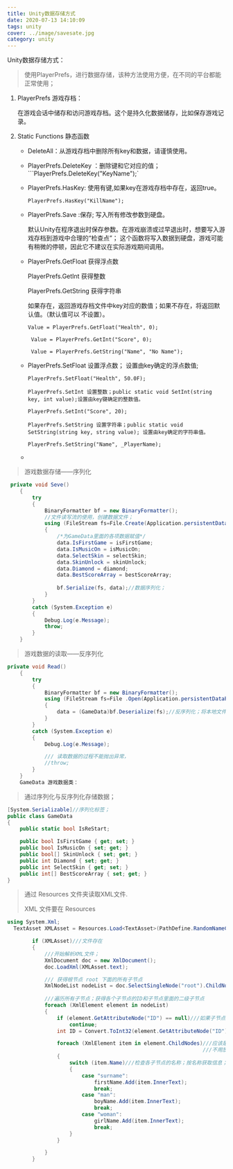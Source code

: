 ```yaml
---
title: Unity数据存储方式
date: 2020-07-13 14:10:09
tags: unity
cover: ../image/savesate.jpg
category: unity
---
```


Unity数据存储方式：

> 使用PlayerPrefs，进行数据存储，该种方法使用方便，在不同的平台都能正常使用；

1. PlayerPrefs 游戏存档：

   在游戏会话中储存和访问游戏存档。这个是持久化数据储存，比如保存游戏记录。

2. Static Functions 静态函数

   - DeleteAll：从游戏存档中删除所有key和数据，请谨慎使用。

   - PlayerPrefs.DeleteKey ：删除键和它对应的值； ```PlayerPrefs.DeleteKey("KeyName");`

   - PlayerPrefs.HasKey: 使用有键,如果key在游戏存档中存在，返回true。

     ```PlayerPrefs.HasKey("KillName");```

   - PlayerPrefs.Save :保存; 写入所有修改参数到硬盘。

     默认Unity在程序退出时保存参数。在游戏崩溃或过早退出时，想要写入游戏存档到游戏中合理的“检查点”； 这个函数将写入数据到硬盘，游戏可能有稍微的停顿，因此它不建议在实际游戏期间调用。

   - PlayerPrefs.GetFloat 获得浮点数

     PlayerPrefs.GetInt 获得整数

     PlayerPrefs.GetString 获得字符串

     如果存在，返回游戏存档文件中key对应的数值；如果不存在，将返回默认值。（默认值可以  不设置）。

     `Value = PlayerPrefs.GetFloat("Health", 0);`

     ``` Value = PlayerPrefs.GetInt("Score", 0);```

     ``` Value = PlayerPrefs.GetString("Name", "No Name");```

   - PlayerPrefs.SetFloat 设置浮点数； 设置由key确定的浮点数值;

     ```PlayerPrefs.SetFloat("Health", 50.0F); ```

     ```PlayerPrefs.SetInt 设置整数；public static void SetInt(string key, int value);设置由key键确定的整数值。```

     ```PlayerPrefs.SetInt("Score", 20);```  

     ```PlayerPrefs.SetString 设置字符串；public static void SetString(string key, string value); 设置由key确定的字符串值。```

     ```PlayerPrefs.SetString("Name", _PlayerName);```

   - 

> 游戏数据存储——序列化

```c#
 private void Seve()
    {
        try
        {
            BinaryFormatter bf = new BinaryFormatter();
            //文件读写流的使用，创建数据文件；
            using (FileStream fs=File.Create(Application.persistentDataPath+"/GameData.data"))//文件路径+文件名；
            {
                /*为GameData里面的各项数据赋值*/
                data.IsFirstGame = isFirstGame;
                data.IsMusicOn = isMusicOn;
                data.SelectSkin = selectSkin;
                data.SkinUnlock = skinUnlock;
                data.Diamond = diamond;
                data.BestScoreArray = bestScoreArray;
                
                bf.Serialize(fs, data);//数据序列化；
            }
        }
        catch (System.Exception e)
        {
            Debug.Log(e.Message);
            throw;
        }
    }
```

> 游戏数据的读取——反序列化

```c#
private void Read()
    {
        try
        {
            BinaryFormatter bf = new BinaryFormatter();
            using (FileStream fs=File .Open(Application.persistentDataPath + "/GameData.data",FileMode.Open))           
            {
                data = (GameData)bf.Deserialize(fs);//反序列化；将本地文件转为 GameData 数据；
            }
        }
        catch (System.Exception e)
        {
            Debug.Log(e.Message);

            /// 读取数据的过程不能抛出异常，
            //throw;
        }
    }
	GameData 游戏数据类：
```

>  通过序列化与反序列化存储数据；

```c#
[System.Serializable]//序列化标签；
public class GameData
{
    public static bool IsReStart;

    public bool IsFirstGame { get; set; }
    public bool IsMusicOn { set; get; }
    public bool[] SkinUnlock { set; get; }
    public int Diamond { set; get; }
    public int SelectSkin { get; set; }
    public int[] BestScoreArray { set; get; }
}

```

> 通过 Resources 文件夹读取XML文件.
>
> XML 文件要在 Resources

```c#
using System.Xml;
  TextAsset XMLAsset = Resources.Load<TextAsset>(PathDefine.RandomNameCfg);

        if (XMLAsset)///文件存在
        {
			///开始解析XML文件；
            XmlDocument doc = new XmlDocument();
            doc.LoadXml(XMLAsset.text);

            /// 获得根节点 root 下面的所有子节点
            XmlNodeList nodeList = doc.SelectSingleNode("root").ChildNodes;
            
            ///遍历所有子节点；获得各个子节点的ID和子节点里面的二级子节点
            foreach (XmlElement element in nodeList)
            {
                if (element.GetAttributeNode("ID") == null)///如果子节点的ID没有，就遍历下一个子节点
                    continue;
                int ID = Convert.ToInt32(element.GetAttributeNode("ID").InnerText);///每个节点的ID；

                foreach (XmlElement item in element.ChildNodes)///应该是从第一个ChildNode开始遍历；
															   ///不用放入XmlNodeList 也可以；
                {
                    switch (item.Name)///检查各子节点的名称；按名称获取信息；
                    {
                        case "surname":
                            firstName.Add(item.InnerText);
                            break;
                        case "man":
                            boyName.Add(item.InnerText);
                            break;
                        case "woman":
                            girlName.Add(item.InnerText);
                            break;                            
                    }
                }

            }
        }

```

